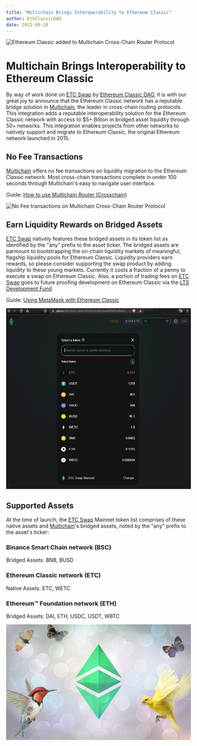 ```yaml
---
title: "Multichain Brings Interoperability to Ethereum Classic"
author: EthClassicDAO
date: 2022-06-10
---
```


![Ethereum Classic added to Multichain Cross-Chain Router Protocol](./etc-stairs-to-heaven.png)

# Multichain Brings Interoperability to Ethereum Classic

By way of work done on [ETC Swap](https://etcswap.org) by [Ethereum Classic DAO](https://ethereumclassicdao.org), it is with our great joy to announce that the Ethereum Classic network has a reputable bridge solution in [Multichain](https://multichain.org), the leader in cross-chain routing protocols. This integration adds a reputable interoperability solution for the Ethereum Classic network with access to $5+ Billion in bridged asset liquidity through 50+ networks. This integration enables projects from other networks to natively support and migrate to Ethereum Classic, the original Ethereum network launched in 2015.
 
 ## No Fee Transactions
 
[Multichain](https://multichain.org) offers no fee transactions on liquidity migration to the Ethereum Classic network. Most cross-chain transactions complete in under 100 seconds through Multichain's easy to navigate user interface.

Guide: [How to use Multichain Router (Crosschain)](https://youtu.be/G8vN2c2Mhc4)

 ![No Fee transactions on Multichain Cross-Chain Router Protocol](./mutlichain-no-fees.png)
 
## Earn Liquidity Rewards on Bridged Assets

[ETC Swap](https://etcswap.org) natively features these bridged assets in its token list as identified by the "any" prefix to the asset ticker. The bridged assets are parmount to bootstrapping the on-chain liquidity markets of meaningful, flagship liquidity pools for Ethereum Classic. Liquidity providers earn rewards, so please consider supporting the swap product by adding liquidity to these young markets. Currently it costs a fraction of a penny to execute a swap on Ethereum Classic. Also, a portion of trading fees on [ETC Swap](https://swap.ethereumclassic.com) goes to future proofing development on Ethereum Classic via the [LTS Development Fund](https://ethereumclassicdao.org).

Guide: [Using MetaMask with Ethereum Classic](https://ethereumclassic.org/guides/metamask)

![ETC Swap Assets](./etc-swap-assets.png)

## Supported Assets

At the time of launch, the [ETC Swap](https://swap.ethereumclassic.com) Mainnet token list comprises of these native assets and [Multichain](https://multichain.org)'s bridged assets, noted by the "any" prefix to the asset's ticker:

### Binance Smart Chain network (BSC)

Bridged Assets: BNB, BUSD

### Ethereum Classic network (ETC)

Native Assets: ETC, WETC

### Ethereum™ Foundation network (ETH)

Bridged Assets: DAI, ETH, USDC, USDT, WBTC

![Multichain connects Ethereum Classic to the EVM ecosystem](./etc-buzz.png)
